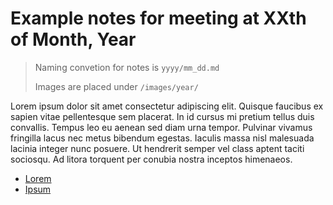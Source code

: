 # Example notes for meeting at XXth of Month, Year

> Naming convetion for notes is `yyyy/mm_dd.md`
>
> Images are placed under `/images/year/`

Lorem ipsum dolor sit amet consectetur adipiscing elit. Quisque faucibus ex sapien vitae pellentesque sem placerat. In id cursus mi pretium tellus duis convallis. Tempus leo eu aenean sed diam urna tempor. Pulvinar vivamus fringilla lacus nec metus bibendum egestas. Iaculis massa nisl malesuada lacinia integer nunc posuere. Ut hendrerit semper vel class aptent taciti sociosqu. Ad litora torquent per conubia nostra inceptos himenaeos.

- [Lorem](https://github.com/SunWeb3Sec/DeFiHackLabs)
- [Ipsum](https://github.com/d-xo/weird-erc20)

